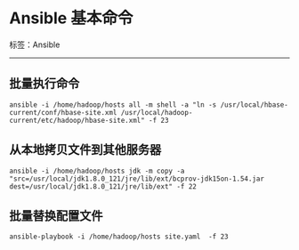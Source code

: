 # Ansible 基本命令

标签：Ansible

---

## 批量执行命令

`ansible -i /home/hadoop/hosts all -m shell -a "ln -s /usr/local/hbase-current/conf/hbase-site.xml /usr/local/hadoop-current/etc/hadoop/hbase-site.xml" -f 23`

## 从本地拷贝文件到其他服务器

`ansible -i /home/hadoop/hosts jdk -m copy -a "src=/usr/local/jdk1.8.0_121/jre/lib/ext/bcprov-jdk15on-1.54.jar dest=/usr/local/jdk1.8.0_121/jre/lib/ext" -f 22`

## 批量替换配置文件

`ansible-playbook -i /home/hadoop/hosts site.yaml  -f 23`